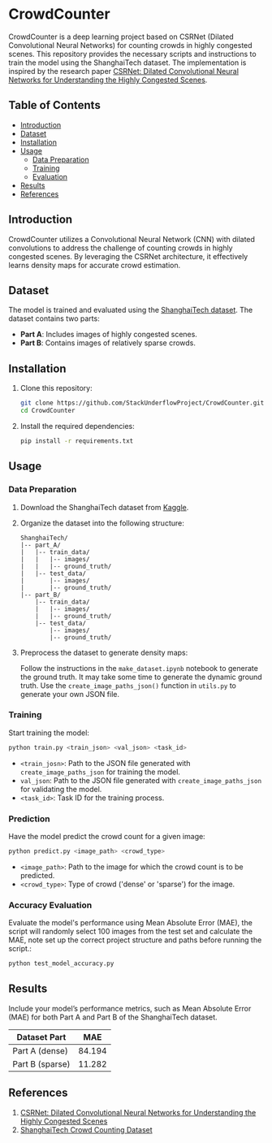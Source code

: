 # CrowdCounter

CrowdCounter is a deep learning project based on CSRNet (Dilated Convolutional Neural Networks) for counting crowds in highly congested scenes. This repository provides the necessary scripts and instructions to train the model using the ShanghaiTech dataset. The implementation is inspired by the research paper [CSRNet: Dilated Convolutional Neural Networks for Understanding the Highly Congested Scenes](https://arxiv.org/pdf/1802.10062).

## Table of Contents

- [Introduction](#introduction)
- [Dataset](#dataset)
- [Installation](#installation)
- [Usage](#usage)
    - [Data Preparation](#data-preparation)
    - [Training](#training)
    - [Evaluation](#evaluation)
- [Results](#results)
- [References](#references)

## Introduction

CrowdCounter utilizes a Convolutional Neural Network (CNN) with dilated convolutions to address the challenge of counting crowds in highly congested scenes. By leveraging the CSRNet architecture, it effectively learns density maps for accurate crowd estimation.

## Dataset

The model is trained and evaluated using the [ShanghaiTech dataset](https://www.kaggle.com/datasets/tthien/shanghaitech). The dataset contains two parts:

- **Part A**: Includes images of highly congested scenes.
- **Part B**: Contains images of relatively sparse crowds.

## Installation

1. Clone this repository:

   ```bash
   git clone https://github.com/StackUnderflowProject/CrowdCounter.git
   cd CrowdCounter
   ```

2. Install the required dependencies:

   ```bash
   pip install -r requirements.txt
   ```

## Usage

### Data Preparation

1. Download the ShanghaiTech dataset from [Kaggle](https://www.kaggle.com/datasets/tthien/shanghaitech).
2. Organize the dataset into the following structure:

   ```
   ShanghaiTech/
   |-- part_A/
   |   |-- train_data/
   |   |   |-- images/
   |   |   |-- ground_truth/
   |   |-- test_data/
   |       |-- images/
   |       |-- ground_truth/
   |-- part_B/
       |-- train_data/
       |   |-- images/
       |   |-- ground_truth/
       |-- test_data/
           |-- images/
           |-- ground_truth/
   ```

3. Preprocess the dataset to generate density maps:

    Follow the instructions in the `make_dataset.ipynb` notebook to generate the ground truth. It may take some time to generate the dynamic ground truth. Use the `create_image_paths_json()` function in `utils.py` to generate your own JSON file.

### Training

Start training the model:

```bash
python train.py <train_json> <val_json> <task_id>
```

- `<train_josn>`: Path to the JSON file generated with `create_image_paths_json` for training the model.
- `val_json`: Path to the JSON file generated with `create_image_paths_json` for validating the model.
- `<task_id>`: Task ID for the training process.

### Prediction

Have the model predict the crowd count for a given image:

```bash
python predict.py <image_path> <crowd_type>
```
- `<image_path>`: Path to the image for which the crowd count is to be predicted.
- `<crowd_type>`: Type of crowd ('dense' or 'sparse') for the image.

### Accuracy Evaluation

Evaluate the model's performance using Mean Absolute Error (MAE), 
the script will randomly select 100 images from the test set and calculate the MAE, 
note set up the correct project structure and paths before running the script.:

```bash
python test_model_accuracy.py
```


## Results

Include your model’s performance metrics, such as Mean Absolute Error (MAE) for both Part A and Part B of the ShanghaiTech dataset.

| Dataset Part    | MAE    |
|-----------------|--------|
| Part A (dense)  | 84.194 |
| Part B (sparse) | 11.282 |

## References

1. [CSRNet: Dilated Convolutional Neural Networks for Understanding the Highly Congested Scenes](https://arxiv.org/pdf/1802.10062)
2. [ShanghaiTech Crowd Counting Dataset](https://www.kaggle.com/datasets/tthien/shanghaitech)

